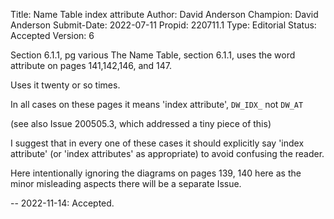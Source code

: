Title:       Name Table index attribute
Author:      David Anderson
Champion:    David Anderson
Submit-Date: 2022-07-11
Propid:      220711.1
Type:        Editorial
Status:      Accepted
Version:     6

Section 6.1.1, pg various
The Name Table, section 6.1.1, uses the word
attribute on pages 141,142,146, and 147.

Uses it twenty or so times.

In all cases on these pages it means
      'index attribute', `DW_IDX_`
      not `DW_AT`

(see also Issue 200505.3, which addressed a tiny
piece of this)

I suggest that in every one of these cases
it should explicitly say 'index attribute'
(or 'index attributes' as appropriate)
to avoid confusing the reader.

Here intentionally ignoring the diagrams on pages 139, 140
here as the minor misleading aspects there will be a separate Issue.

-- 
2022-11-14:  Accepted.
